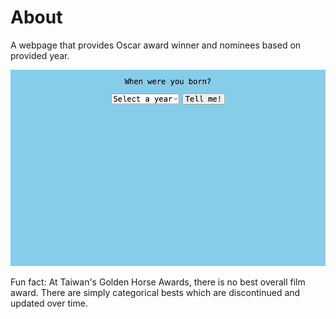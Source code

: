 # About

A webpage that provides Oscar award winner and nominees based on provided year.

![](https://github.com/anth3lia/hattie/blob/main/miyoshi.gif)

Fun fact: At Taiwan's Golden Horse Awards, there is no best overall film award. There are simply categorical bests which are discontinued and updated over time.
